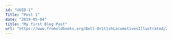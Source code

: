 ```yaml
---
id: "UUID-1"
Title: "Post 1"
date: "2019-05-04"
title: "My first Blog Post"
url: "https://www.fromoldbooks.org/Bell-BritishLocomotivesIllustrated/24-Re-constructed-Atlantic-type-Locomotive-q75-500x300.jpg"
---
```


